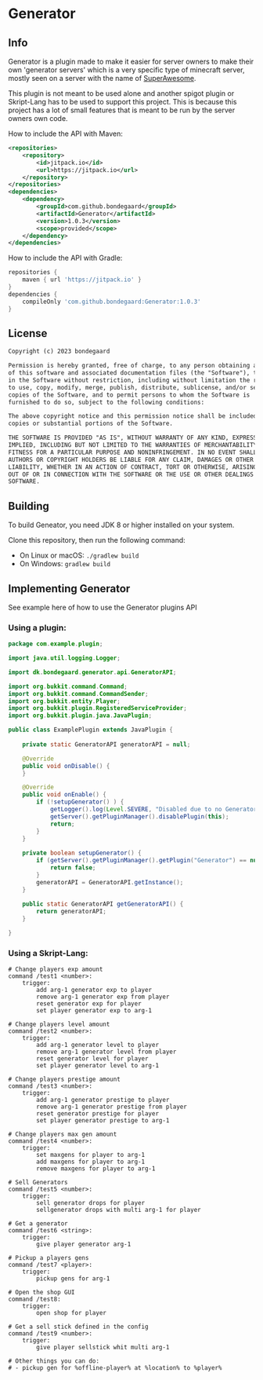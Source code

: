 # Generator

## Info

Generator is a plugin made to make it easier for server owners to make their own 'generator servers' which is a very specific type of minecraft server, mostly seen on a server with the name of [SuperAwesome](SuperAwesome.dk).

This plugin is not meant to be used alone and another spigot plugin or Skript-Lang has to be used to support this project. This is because this project has a lot of small features that is meant to be run by the server owners own code.

How to include the API with Maven:
```xml
<repositories>
    <repository>
        <id>jitpack.io</id>
        <url>https://jitpack.io</url>
    </repository>
</repositories>
<dependencies>
    <dependency>
        <groupId>com.github.bondegaard</groupId>
        <artifactId>Generator</artifactId>
        <version>1.0.3</version>
        <scope>provided</scope>
    </dependency>
</dependencies>
```

How to include the API with Gradle:
```groovy
repositories {
    maven { url 'https://jitpack.io' }
}
dependencies {
    compileOnly 'com.github.bondegaard:Generator:1.0.3'
}
```

## License
```txt
Copyright (c) 2023 bondegaard

Permission is hereby granted, free of charge, to any person obtaining a copy
of this software and associated documentation files (the "Software"), to deal
in the Software without restriction, including without limitation the rights
to use, copy, modify, merge, publish, distribute, sublicense, and/or sell
copies of the Software, and to permit persons to whom the Software is
furnished to do so, subject to the following conditions:

The above copyright notice and this permission notice shall be included in all
copies or substantial portions of the Software.

THE SOFTWARE IS PROVIDED "AS IS", WITHOUT WARRANTY OF ANY KIND, EXPRESS OR
IMPLIED, INCLUDING BUT NOT LIMITED TO THE WARRANTIES OF MERCHANTABILITY,
FITNESS FOR A PARTICULAR PURPOSE AND NONINFRINGEMENT. IN NO EVENT SHALL THE
AUTHORS OR COPYRIGHT HOLDERS BE LIABLE FOR ANY CLAIM, DAMAGES OR OTHER
LIABILITY, WHETHER IN AN ACTION OF CONTRACT, TORT OR OTHERWISE, ARISING FROM,
OUT OF OR IN CONNECTION WITH THE SOFTWARE OR THE USE OR OTHER DEALINGS IN THE
SOFTWARE.
```
## Building

To build Geneator, you need JDK 8 or higher installed on your system.

Clone this repository, then run the following command:

* On Linux or macOS: `./gradlew build`
* On Windows: `gradlew build`


## Implementing Generator
See example here of how to use the Generator plugins API

### Using a plugin:

```java
package com.example.plugin;

import java.util.logging.Logger;

import dk.bondegaard.generator.api.GeneratorAPI;

import org.bukkit.command.Command;
import org.bukkit.command.CommandSender;
import org.bukkit.entity.Player;
import org.bukkit.plugin.RegisteredServiceProvider;
import org.bukkit.plugin.java.JavaPlugin;

public class ExamplePlugin extends JavaPlugin {
    
    private static GeneratorAPI generatorAPI = null;

    @Override
    public void onDisable() {
    }

    @Override
    public void onEnable() {
        if (!setupGenerator() ) {
            getLogger().log(Level.SEVERE, "Disabled due to no Generator dependency found!");
            getServer().getPluginManager().disablePlugin(this);
            return;
        }
    }
    
    private boolean setupGenerator() {
        if (getServer().getPluginManager().getPlugin("Generator") == null) {
            return false;
        }
        generatorAPI = GeneratorAPI.getInstance();
    }
    
    public static GeneratorAPI getGeneratorAPI() {
        return generatorAPI;
    }

}
```
### Using a Skript-Lang:

```skript-lang
# Change players exp amount
command /test1 <number>:
    trigger:
        add arg-1 generator exp to player
        remove arg-1 generator exp from player
        reset generator exp for player
        set player generator exp to arg-1
  
# Change players level amount        
command /test2 <number>:
    trigger:
        add arg-1 generator level to player 
        remove arg-1 generator level from player
        reset generator level for player
        set player generator level to arg-1

# Change players prestige amount
command /test3 <number>:
    trigger:
        add arg-1 generator prestige to player
        remove arg-1 generator prestige from player
        reset generator prestige for player
        set player generator prestige to arg-1

# Change players max gen amount        
command /test4 <number>:
    trigger:
        set maxgens for player to arg-1
        add maxgens for player to arg-1
        remove maxgens for player to arg-1

# Sell Generators 
command /test5 <number>:
    trigger:
        sell generator drops for player
        sellgenerator drops with multi arg-1 for player

# Get a generator
command /test6 <string>:
    trigger:
        give player generator arg-1

# Pickup a players gens
command /test7 <player>:
    trigger:
        pickup gens for arg-1

# Open the shop GUI 
command /test8:
    trigger:
        open shop for player     

# Get a sell stick defined in the config
command /test9 <number>:
    trigger:
        give player sellstick whit multi arg-1 
                 
# Other things you can do:
# - pickup gen for %offline-player% at %location% to %player%
```